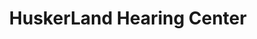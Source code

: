---
title: "HuskerLand Hearing Center"
url: /grand-island/huskerland-hearing-center/
shop: Hörgeräte
---